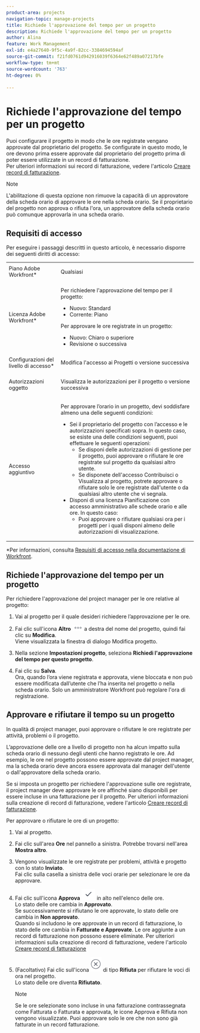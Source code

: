 ```yaml
---
product-area: projects
navigation-topic: manage-projects
title: Richiede l'approvazione del tempo per un progetto
description: Richiede l'approvazione del tempo per un progetto
author: Alina
feature: Work Management
exl-id: e4a27640-9f5c-4a9f-82cc-3384694594af
source-git-commit: f21fd0761d942916039f6364e62f489a07217bfe
workflow-type: tm+mt
source-wordcount: '763'
ht-degree: 0%

---
```


# Richiede l&#39;approvazione del tempo per un progetto

<!--audited: 08/2024-->

Puoi configurare il progetto in modo che le ore registrate vengano approvate dal proprietario del progetto. Se configurate in questo modo, le ore devono prima essere approvate dal proprietario del progetto prima di poter essere utilizzate in un record di fatturazione.\
Per ulteriori informazioni sui record di fatturazione, vedere l&#39;articolo [Creare record di fatturazione](../../../manage-work/projects/project-finances/create-billing-records.md).

>[!NOTE]
>
>L&#39;abilitazione di questa opzione non rimuove la capacità di un approvatore della scheda orario di approvare le ore nella scheda orario. Se il proprietario del progetto non approva o rifiuta l&#39;ora, un approvatore della scheda orario può comunque approvarla in una scheda orario.

## Requisiti di accesso

Per eseguire i passaggi descritti in questo articolo, è necessario disporre dei seguenti diritti di accesso:

<table style="table-layout:auto"> 
 <col> 
 <col> 
 <tbody> 
  <tr> 
   <td role="rowheader">Piano Adobe Workfront*</td> 
   <td> <p>Qualsiasi</p> </td> 
  </tr> 
  <tr> 
   <td role="rowheader">Licenza Adobe Workfront*</td> 
   <td> <p>Per richiedere l'approvazione del tempo per il progetto:</p>
   <ul><li>Nuovo: Standard</li>
   <li>Corrente: Piano</li></ul>

<p>Per approvare le ore registrate in un progetto:</p>
   <ul><li>Nuovo: Chiaro o superiore</li>
   <li>Revisione o successiva</li>
    </td> 
  </tr> 
  <tr> 
   <td role="rowheader">Configurazioni del livello di accesso*</td> 
   <td> <p>Modifica l'accesso ai Progetti o versione successiva</p>  </td> 
  </tr> 
  <tr> 
   <td role="rowheader">Autorizzazioni oggetto</td> 
   <td> <p>Visualizza le autorizzazioni per il progetto o versione successiva</p>
  </tr> 
  <tr> 
   <td role="rowheader">Accesso aggiuntivo</td> 
   <td> <p>Per approvare l’orario in un progetto, devi soddisfare almeno una delle seguenti condizioni:</p> 
    <ul> 
     <li>Sei il proprietario del progetto con l’accesso e le autorizzazioni specificati sopra. In questo caso, se esiste una delle condizioni seguenti, puoi effettuare le seguenti operazioni: 
      <ul>
       <li>Se disponi delle autorizzazioni di gestione per il progetto, puoi approvare o rifiutare le ore registrate sul progetto da qualsiasi altro utente.</li>
       <li> Se disponete dell'accesso Contribuisci o Visualizza al progetto, potrete approvare o rifiutare solo le ore registrate dall'utente o da qualsiasi altro utente che vi segnala.<br></li>
      </ul></li> 
     <li>Disponi di una licenza Pianificazione con accesso amministrativo alle schede orario e alle ore. In questo caso:
      <ul>
       <li>Puoi approvare o rifiutare qualsiasi ora per i progetti per i quali disponi almeno delle autorizzazioni di visualizzazione. </li>
      </ul></li> 
    </ul> </td> 
  </tr> 
 </tbody> 
</table>

*Per informazioni, consulta [Requisiti di accesso nella documentazione di Workfront](/help/quicksilver/administration-and-setup/add-users/access-levels-and-object-permissions/access-level-requirements-in-documentation.md).

## Richiede l&#39;approvazione del tempo per un progetto

Per richiedere l&#39;approvazione del project manager per le ore relative al progetto:

1. Vai al progetto per il quale desideri richiedere l’approvazione per le ore.
1. Fai clic sull&#39;icona **Altro** ![Icona Altro](assets/more-icon.png) a destra del nome del progetto, quindi fai clic su **Modifica**.\
   Viene visualizzata la finestra di dialogo Modifica progetto.

1. Nella sezione **Impostazioni progetto**, seleziona **Richiedi l&#39;approvazione del tempo per questo progetto**.
1. Fai clic su **Salva**.\
   Ora, quando l’ora viene registrata e approvata, viene bloccata e non può essere modificata dall’utente che l’ha inserita nel progetto o nella scheda orario. Solo un amministratore Workfront può regolare l&#39;ora di registrazione.

## Approvare e rifiutare il tempo su un progetto

In qualità di project manager, puoi approvare o rifiutare le ore registrate per attività, problemi o il progetto.

L’approvazione delle ore a livello di progetto non ha alcun impatto sulla scheda orario di nessuno degli utenti che hanno registrato le ore. Ad esempio, le ore nel progetto possono essere approvate dal project manager, ma la scheda orario deve ancora essere approvata dal manager dell&#39;utente o dall&#39;approvatore della scheda orario.

Se si imposta un progetto per richiedere l&#39;approvazione sulle ore registrate, il project manager deve approvare le ore affinché siano disponibili per essere incluse in una fatturazione per il progetto. Per ulteriori informazioni sulla creazione di record di fatturazione, vedere l&#39;articolo [Creare record di fatturazione](../../../manage-work/projects/project-finances/create-billing-records.md).

Per approvare o rifiutare le ore di un progetto:

1. Vai al progetto.
1. Fai clic sull&#39;area **Ore** nel pannello a sinistra. Potrebbe trovarsi nell&#39;area **Mostra altro**.

1. Vengono visualizzate le ore registrate per problemi, attività e progetto con lo stato **Inviato**.\
   Fai clic sulla casella a sinistra delle voci orarie per selezionare le ore da approvare.

1. Fai clic sull&#39;icona **Approva** ![](assets/approve-hours-icon.png) in alto nell&#39;elenco delle ore.\
   Lo stato delle ore cambia in **Approvato**.\
   Se successivamente si rifiutano le ore approvate, lo stato delle ore cambia in **Non approvato**.\
   Quando si includono le ore approvate in un record di fatturazione, lo stato delle ore cambia in **Fatturate e Approvate**. Le ore aggiunte a un record di fatturazione non possono essere eliminate. Per ulteriori informazioni sulla creazione di record di fatturazione, vedere l&#39;articolo [Creare record di fatturazione](../../../manage-work/projects/project-finances/create-billing-records.md)

1. (Facoltativo) Fai clic sull&#39;icona ![](assets/reject-hours-icon.png) di tipo **Rifiuta** per rifiutare le voci di ora nel progetto.\
   Lo stato delle ore diventa **Rifiutato**.

   >[!NOTE]
   >
   >   Se le ore selezionate sono incluse in una fatturazione contrassegnata come Fatturata o Fatturata e approvata, le icone Approva e Rifiuta non vengono visualizzate. Puoi approvare solo le ore che non sono già fatturate in un record fatturazione.

